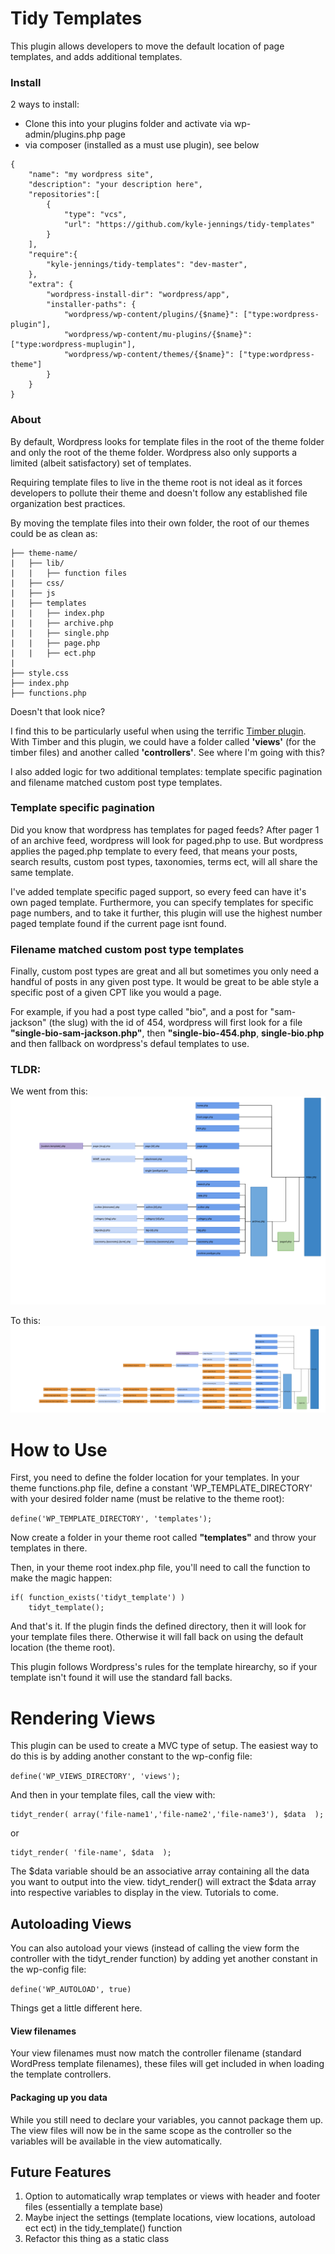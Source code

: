 Tidy Templates
================================
This plugin allows developers to move the default location of page templates, and adds additional templates.

### Install
2 ways to install:
 - Clone this into your plugins folder and activate via wp-admin/plugins.php page
 - via composer (installed as a must use plugin), see below
```
{
    "name": "my wordpress site",
    "description": "your description here",
    "repositories":[
        {
            "type": "vcs",
            "url": "https://github.com/kyle-jennings/tidy-templates"
        }
    ],
    "require":{
        "kyle-jennings/tidy-templates": "dev-master",
    },
    "extra": {
        "wordpress-install-dir": "wordpress/app",
        "installer-paths": {
            "wordpress/wp-content/plugins/{$name}": ["type:wordpress-plugin"],
            "wordpress/wp-content/mu-plugins/{$name}": ["type:wordpress-muplugin"],
            "wordpress/wp-content/themes/{$name}": ["type:wordpress-theme"]
        }
    }
}
```

### About

By default, Wordpress looks for template files in the root of the theme folder and only the root of the theme folder. Wordpress also only supports a limited (albeit satisfactory) set of templates.

Requiring template files to live in the theme root is not ideal as it forces developers to pollute their theme and doesn't follow any established file organization best practices.

By moving the template files into their own folder, the root of our themes could be as clean as:

```
├── theme-name/
|   ├── lib/
|   |   ├── function files
|   ├── css/
|   ├── js
|   ├── templates
|   |   ├── index.php
|   |   ├── archive.php
|   |   ├── single.php
|   |   ├── page.php
|   |   ├── ect.php
|
├── style.css
├── index.php
├── functions.php
```

Doesn't that look nice?

I find this to be particularly useful when using the terrific [Timber plugin](http://upstatement.com/timber/). With Timber and this plugin, we could have a folder called **'views'** (for the timber files) and another called **'controllers'**. See where I'm going with this?

I also added logic for two additional templates: template specific pagination and filename matched custom post type templates.


### Template specific pagination
Did you know that wordpress has templates for paged feeds? After pager 1 of an archive feed, wordpress will look for paged.php to use. But wordpress applies the paged.php template to every feed, that means your posts, search results, custom post types, taxonomies, terms ect, will all share the same template.

I've added template specific paged support, so every feed can have it's own paged template. Furthermore, you can specify templates for specific page numbers, and to take it further, this plugin will use the highest number paged template found if the current page isnt found.


### Filename matched custom post type templates
Finally, custom post types are great and all but sometimes you only need a handful of posts in any given post type. It would be great to be able style a specific post of a given CPT like you would a page.

For example, if you had a post type called "bio", and a post for "sam-jackson" (the slug) with the id of 454, wordpress will first look for a file **"single-bio-sam-jackson.php"**, then **"single-bio-454.php**, **single-bio.php** and then fallback on wordpress's defaul templates to use.


### TLDR:

We went from this:
![the old template hirearchy](https://raw.githubusercontent.com/kyle-jennings/tidy-templates/master/img/old%20template%20hirearchy.png)

To this:
![my new template hirearchy](https://raw.githubusercontent.com/kyle-jennings/tidy-templates/master/img/new%20template%20hirearchy.png)


How to Use
==========
First, you need to define the folder location for your templates. In your theme functions.php file, define a constant 'WP_TEMPLATE_DIRECTORY' with your desired folder name (must be relative to the theme root):

```define('WP_TEMPLATE_DIRECTORY', 'templates');```

Now create a folder in your theme root called **"templates"** and throw your templates in there.

Then, in your theme root index.php file, you'll need to call the function to make the magic happen:

```
if( function_exists('tidyt_template') )
    tidyt_template();
```

And that's it. If the plugin finds the defined directory, then it will look for your template files there. Otherwise it will fall back on using the default location (the theme root).

This plugin follows Wordpress's rules for the template hirearchy, so if your template isn't found it will use the standard fall backs.

Rendering Views
================
This plugin can be used to create a MVC type of setup. The easiest way to do this is by adding another constant to the wp-config file:

```define('WP_VIEWS_DIRECTORY', 'views');```

And then in your template files, call the view with:
```
tidyt_render( array('file-name1','file-name2','file-name3'), $data  );
```
or
```
tidyt_render( 'file-name', $data  );
```

The $data variable should be an associative array containing all the data you want to output into the view. tidyt_render() will extract the $data array into respective variables to display in the view. Tutorials to come.

## Autoloading Views

You can also autoload your views (instead of calling the view form the controller with the tidyt_render function) by adding yet another constant in the wp-config file:

``` define('WP_AUTOLOAD', true) ```

Things get a little different here.

#### View filenames
Your view filenames must now match the controller filename (standard WordPress template filenames), these files will get included in when loading the template controllers.

#### Packaging up you data
While you still need to declare your variables, you cannot package them up. The view files will now be in the same scope as the controller so the variables will be available in the view automatically.


## Future Features
1. Option to automatically wrap templates or views with header and footer files (essentially a template base)
2. Maybe inject the settings (template locations, view locations, autoload ect ect) in the tidy_template() function
3. Refactor this thing as a static class
